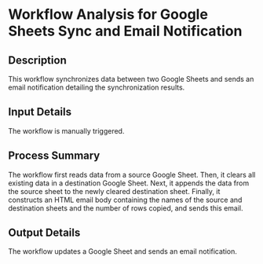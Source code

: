 # Workflow Analysis for Google Sheets Sync and Email Notification

## Description
This workflow synchronizes data between two Google Sheets and sends an email notification detailing the synchronization results.

## Input Details
The workflow is manually triggered.

## Process Summary
The workflow first reads data from a source Google Sheet. Then, it clears all existing data in a destination Google Sheet. Next, it appends the data from the source sheet to the newly cleared destination sheet. Finally, it constructs an HTML email body containing the names of the source and destination sheets and the number of rows copied, and sends this email.

## Output Details
The workflow updates a Google Sheet and sends an email notification.
